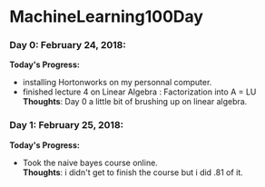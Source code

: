 # MachineLearning100Day
### Day 0: February 24, 2018:
**Today's Progress:** 
  - installing Hortonworks on my personnal computer.
  - finished lecture 4 on Linear Algebra : Factorization into A = LU  
**Thoughts**: Day 0 a little bit of brushing up on linear algebra.


### Day 1: February 25, 2018:
**Today's Progress:** 
  - Took the naive bayes course online.  
**Thoughts**: i didn't get to finish the course but i did .81 of it.
